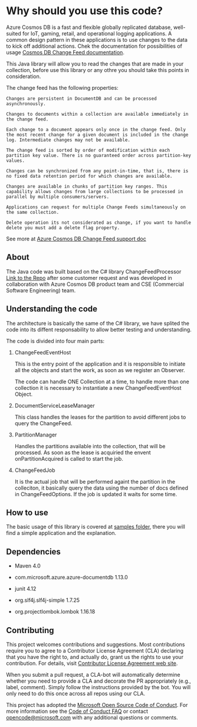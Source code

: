 # Why should you use this code?

Azure Cosmos DB is a fast and flexible globally replicated database, well-suited for IoT, gaming, retail, and operational logging applications. A common design pattern in these applications is to use changes to the data to kick off additional actions. Chek the documentation for possibilities of usage [Cosmos DB Change Feed documentation](https://docs.microsoft.com/en-us/azure/cosmos-db/change-feed).

This Java library will allow you to read the changes that are made in your collection, before use this library or any othre you should take this points in consideration.

The change feed has the following properties:

    Changes are persistent in DocumentDB and can be processed asynchronously.

    Changes to documents within a collection are available immediately in the change feed.

    Each change to a document appears only once in the change feed. Only the most recent change for a given document is included in the change log. Intermediate changes may not be available.

    The change feed is sorted by order of modification within each partition key value. There is no guaranteed order across partition-key values.

    Changes can be synchronized from any point-in-time, that is, there is no fixed data retention period for which changes are available.

    Changes are available in chunks of partition key ranges. This capability allows changes from large collections to be processed in parallel by multiple consumers/servers.

    Applications can request for multiple Change Feeds simultaneously on the same collection.

    Delete operation its not considerated as change, if you want to handle delete you must add a delete flag property.

See more at [Azure Cosmos DB Change Feed support doc](https://azure.microsoft.com/en-us/blog/introducing-change-feed-support-in-azure-documentdb/)

## About

The Java code was built based on the C# library ChangeFeedProcessor [Link to the Repo](https://github.com/Azure/azure-documentdb-dotnet/tree/master/samples/ChangeFeedProcessor) after some customer request and was developed in collaboration with Azure Cosmos DB product team and CSE (Commercial Software Engineering) team.

## Understanding the code

The architecture is basically the same of the C# library, we  have splited the code into its diffent responsability to allow better testing and understanding.

The code is divided into four main parts:

1. ChangeFeedEventHost

    This is the entry point of the application and it is responsible to initiate all the objects and start the work, as soon as we register an Observer.

    The code can handle ONE Collection at a time, to handle more than one collection it is necessary to instantiate a new ChangeFeedEventHost Object.

1. DocumentServiceLeaseManager

    This class handles the leases for the partition to avoid different jobs to query the ChangeFeed.

1. PartitionManager

    Handles the partitions available into the collection, that will be processed. As soon as the lease is acquiried the envent onPartitionAcquired is called to start the job.

1. ChangeFeedJob

    It is the actual job that will be performed againt the partition in the colleciton, it basically query the data using the number of docs defined in ChangeFeedOptions. If the job is updated it waits for some time.

## How to use

The basic usage of this library is covered at [samples folder](samples/README.md), there you will find a simple application and the explanation.

## Dependencies

* Maven   4.0

* com.microsoft.azure.azure-documentdb    1.13.0

* junit   4.12

* org.slf4j.slf4j-simple  1.7.25

* org.projectlombok.lombok    1.16.18

## Contributing

This project welcomes contributions and suggestions.  Most contributions require you to agree to a
Contributor License Agreement (CLA) declaring that you have the right to, and actually do, grant us
the rights to use your contribution. For details, visit [Contributor License Agreement web site](https://cla.microsoft.com).

When you submit a pull request, a CLA-bot will automatically determine whether you need to provide
a CLA and decorate the PR appropriately (e.g., label, comment). Simply follow the instructions
provided by the bot. You will only need to do this once across all repos using our CLA.

This project has adopted the [Microsoft Open Source Code of Conduct](https://opensource.microsoft.com/codeofconduct/).
For more information see the [Code of Conduct FAQ](https://opensource.microsoft.com/codeofconduct/faq/) or
contact [opencode@microsoft.com](mailto:opencode@microsoft.com) with any additional questions or comments.
